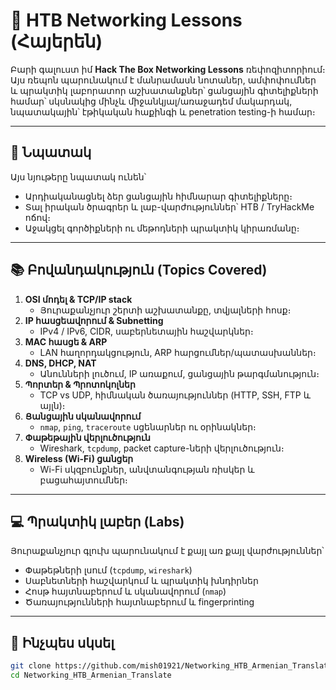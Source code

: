 # 🧠 HTB Networking Lessons (Հայերեն)

Բարի գալուստ իմ **Hack The Box Networking Lessons** ռեփոզիտորիում։  
Այս ռեպոն պարունակում է մանրամասն նոտաներ, ամփոփումներ և պրակտիկ լաբորատոր աշխատանքներ՝ ցանցային գիտելիքների համար՝ սկսնակից մինչև միջանկյալ/առաջադեմ մակարդակ, նպատակային՝ էթիկական հաքինգի և penetration testing-ի համար։

---

## 📌 Նպատակ
Այս նյութերը նպատակ ունեն՝
- Արդիականացնել ձեր ցանցային հիմնարար գիտելիքները։  
- Տալ իրական ծրագրեր և լաբ-վարժություններ՝ HTB / TryHackMe ոճով։  
- Աջակցել գործիքների ու մեթոդների պրակտիկ կիրառմանը։

---

## 📚 Բովանդակություն (Topics Covered)

1. **OSI մոդել & TCP/IP stack**  
   - Յուրաքանչյուր շերտի աշխատանքը, տվյալների հոսք։  
2. **IP հասցեավորում & Subnetting**  
   - IPv4 / IPv6, CIDR, սաբերնետային հաշվարկներ։  
3. **MAC հասցե & ARP**  
   - LAN հաղորդակցություն, ARP հարցումներ/պատասխաններ։  
4. **DNS, DHCP, NAT**  
   - Անունների լուծում, IP առաքում, ցանցային թարգմանություն։  
5. **Պորտեր & Պրոտոկոլներ**  
   - TCP vs UDP, հիմնական ծառայություններ (HTTP, SSH, FTP և այլն)։  
6. **Ցանցային սկանավորում**  
   - `nmap`, `ping`, `traceroute` սցենարներ ու օրինակներ։  
7. **Փաթեթային վերլուծություն**  
   - Wireshark, `tcpdump`, packet capture-ների վերլուծություն։  
8. **Wireless (Wi-Fi) ցանցեր**  
   - Wi-Fi սկզբունքներ, անվտանգության ռիսկեր և բացահայտումներ։

---

## 💻 Պրակտիկ լաբեր (Labs)

Յուրաքանչյուր գլուխ պարունակում է քայլ առ քայլ վարժություններ՝
- Փաթեթների լսում (`tcpdump`, `wireshark`)  
- Սաբնետների հաշվարկում և պրակտիկ խնդիրներ  
- Հոսթ հայտնաբերում և սկանավորում (`nmap`)  
- Ծառայությունների հայտնաբերում և fingerprinting

---

## 🚀 Ինչպես սկսել

```bash
git clone https://github.com/mish01921/Networking_HTB_Armenian_Translate.git
cd Networking_HTB_Armenian_Translate
